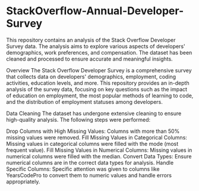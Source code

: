 # StackOverflow-Annual-Developer-Survey
This repository contains an analysis of the Stack Overflow Developer Survey data. The analysis aims to explore various aspects of developers' demographics, work preferences, and compensation. The dataset has been cleaned and processed to ensure accurate and meaningful insights.

Overview
The Stack Overflow Developer Survey is a comprehensive survey that collects data on developers' demographics, employment, coding activities, education levels, and more. This repository provides an in-depth analysis of the survey data, focusing on key questions such as the impact of education on employment, the most popular methods of learning to code, and the distribution of employment statuses among developers.

Data Cleaning
The dataset has undergone extensive cleaning to ensure high-quality analysis. The following steps were performed:

Drop Columns with High Missing Values: Columns with more than 50% missing values were removed.
Fill Missing Values in Categorical Columns: Missing values in categorical columns were filled with the mode (most frequent value).
Fill Missing Values in Numerical Columns: Missing values in numerical columns were filled with the median.
Convert Data Types: Ensure numerical columns are in the correct data types for analysis.
Handle Specific Columns: Specific attention was given to columns like YearsCodePro to convert them to numeric values and handle errors appropriately.
